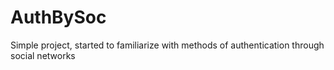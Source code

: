 # AuthBySoc
Simple project, started to familiarize with methods of authentication through social networks
